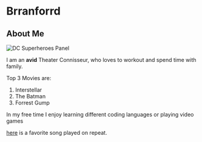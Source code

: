 # Brranforrd

## About Me 
![DC Superheroes Panel](https://upload.wikimedia.org/wikipedia/en/1/19/DC_Universe_by_Gary_Frank.jpg)

I am an **avid** Theater Connisseur, who loves to workout and spend time with family.

Top 3 Movies are:
1. Interstellar
2. The Batman
3. Forrest Gump 

In my free time I enjoy learning different coding languages or playing video games

[here](https://open.spotify.com/track/08aSprc2fv1viNls6RmLdN?si=F4SyudTwR9Gsj9H-TkZFCQ) is a favorite song played on repeat.


